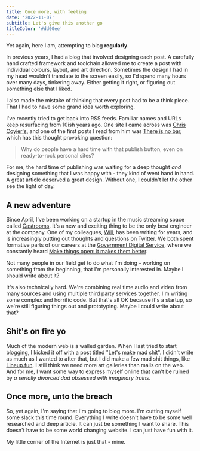 ```yaml
---
title: Once more, with feeling
date: '2022-11-07'
subtitle: Let's give this another go
titleColor: '#dd00ee'
---
```


Yet again, here I am, attempting to blog **regularly**.

In previous years, I had a blog that involved designing each post. A carefully hand crafted framework and toolchain allowed me to create a post with individual colours, layout, and art direction. Sometimes the design I had in my head wouldn't translate to the screen easily, so I'd spend many hours over many days, tinkering away. Either getting it right, or figuring out something else that I liked.

I also made the mistake of thinking that every post had to be a think piece. That I had to have some grand idea worth exploring.

I've recently tried to get back into RSS feeds. Familiar names and URLs keep resurfacing from 10ish years ago. One site I came across was [Chris Coyier's](https://chriscoyier.net), and one of the first posts I read from him was [There is no bar](https://chriscoyier.net/2022/06/27/there-is-no-bar/), which has this thought provoking question:

> Why do people have a hard time with that publish button, even on ready-to-rock personal sites?

For me, the hard time of publishing was waiting for a deep thought _and_ designing something that I was happy with - they kind of went hand in hand. A great article deserved a great design. Without one, I couldn't let the other see the light of day.

## A new adventure

Since April, I've been working on a startup in the music streaming space called [Castrooms](https://castrooms.com/). It's a new and exciting thing to be the <strike>only</strike> best engineer at the company. One of my colleagues, [Will](https://www.myddelton.co.uk/), has been writing for years, and is increasingly putting out thoughts and questions on Twitter. We both spent formative parts of our careers at the [Government Digital Service](https://www.gov.uk/government/organisations/government-digital-service), where we constantly heard [Make things open: it makes them better](https://www.gov.uk/guidance/government-design-principles#make-things-open-it-makes-things-better).

Not many people in our field get to do what I'm doing - working on something from the beginning, that I'm personally interested in. Maybe I should write about it?

It's also technically hard. We're combining real time audio and video from many sources and using multiple third party services together. I'm writing some complex and horrific code. But that's all OK because it's a startup, so we're still figuring things out and prototyping. Maybe I could write about that?

## Shit's on fire yo

Much of the modern web is a walled garden. When I last tried to start blogging, I kicked it off with a post titled "Let's make mad shit". I didn't write as much as I wanted to after that, but I did make a few mad shit things, like [Lineup.fun](https://www.lineup.fun/). I still think we need more art galleries than malls on the web. And for me, I want some way to express myself online that can't be ruined by _a serially divorced dad obsessed with imaginary trains_.

## Once more, unto the breach

So, yet again, I'm saying that I'm going to blog more. I'm cutting myself some slack this time round. Everything I write doesn't have to be some well researched and deep article. It can just be something I want to share. This doesn't have to be some world changing website. I can just have fun with it.

My little corner of the Internet is just that - mine.
